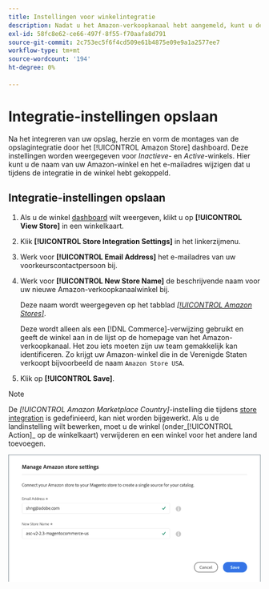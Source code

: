 ```yaml
---
title: Instellingen voor winkelintegratie
description: Nadat u het Amazon-verkoopkanaal hebt aangemeld, kunt u de instellingen voor de integratie van de winkel bekijken en configureren via het [!UICONTROL Amazon Store]-dashboard
exl-id: 58fc8e62-ce66-497f-8f55-f70aafa8d791
source-git-commit: 2c753ec5f6f4cd509e61b4875e09e9a1a2577ee7
workflow-type: tm+mt
source-wordcount: '194'
ht-degree: 0%

---
```


# Integratie-instellingen opslaan

Na het integreren van uw opslag, herzie en vorm de montages van de opslagintegratie door het [!UICONTROL Amazon Store] dashboard. Deze instellingen worden weergegeven voor *Inactieve*- en *Active*-winkels. Hier kunt u de naam van uw Amazon-winkel en het e-mailadres wijzigen dat u tijdens de integratie in de winkel hebt gekoppeld.

## Integratie-instellingen opslaan

1. Als u de winkel [dashboard](./amazon-store-dashboard.md) wilt weergeven, klikt u op **[!UICONTROL View Store]** in een winkelkaart.

1. Klik **[!UICONTROL Store Integration Settings]** in het linkerzijmenu.

1. Werk voor **[!UICONTROL Email Address]** het e-mailadres van uw voorkeurscontactpersoon bij.

1. Werk voor **[!UICONTROL New Store Name]** de beschrijvende naam voor uw nieuwe Amazon-verkoopkanaalwinkel bij.

   Deze naam wordt weergegeven op het tabblad [_[!UICONTROL Amazon Stores]_](./managing-stores.md).

   Deze wordt alleen als een [!DNL Commerce]-verwijzing gebruikt en geeft de winkel aan in de lijst op de homepage van het Amazon-verkoopkanaal. Het zou iets moeten zijn uw team gemakkelijk kan identificeren. Zo krijgt uw Amazon-winkel die in de Verenigde Staten verkoopt bijvoorbeeld de naam `Amazon Store USA`.

1. Klik op **[!UICONTROL Save]**.

>[!NOTE]
>
>De _[!UICONTROL Amazon Marketplace Country]_-instelling die tijdens [store integration](./store-integration.md) is gedefinieerd, kan niet worden bijgewerkt. Als u de landinstelling wilt bewerken, moet u de winkel (onder_[!UICONTROL Action]_ op de winkelkaart) verwijderen en een winkel voor het andere land toevoegen.

![Integratie-instellingen opslaan](assets/amazon-store-settings.png)
